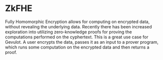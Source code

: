 # ZkFHE

Fully Homomorphic Encryption allows for computing on encrypted data, without revealing the underlying data. Recently there has been increased exploration into utilizing zero-knowledge proofs for proving the computations performed on the cyphertext. This is a great use case for Gevulot. A user encrypts the data, passes it as an input to a prover program, which runs some computation on the encrypted data and then returns a proof.

